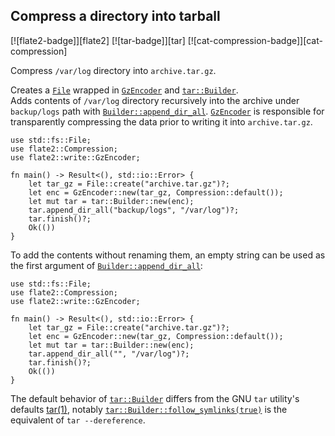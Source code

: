 ## Compress a directory into tarball

[![flate2-badge]][flate2] [![tar-badge]][tar] [![cat-compression-badge]][cat-compression]

Compress `/var/log` directory into `archive.tar.gz`.

Creates a [`File`] wrapped in [`GzEncoder`]
and [`tar::Builder`]. </br>Adds contents of `/var/log` directory recursively into the archive
under `backup/logs` path with [`Builder::append_dir_all`].
[`GzEncoder`] is responsible for transparently compressing the
data prior to writing it into `archive.tar.gz`.

```rust,edition2018,no_run
use std::fs::File;
use flate2::Compression;
use flate2::write::GzEncoder;

fn main() -> Result<(), std::io::Error> {
    let tar_gz = File::create("archive.tar.gz")?;
    let enc = GzEncoder::new(tar_gz, Compression::default());
    let mut tar = tar::Builder::new(enc);
    tar.append_dir_all("backup/logs", "/var/log")?;
    tar.finish()?;
    Ok(())
}
```

To add the contents without renaming them, an empty string can be used as the first argument of [`Builder::append_dir_all`]:

```rust,edition2018,no_run
use std::fs::File;
use flate2::Compression;
use flate2::write::GzEncoder;

fn main() -> Result<(), std::io::Error> {
    let tar_gz = File::create("archive.tar.gz")?;
    let enc = GzEncoder::new(tar_gz, Compression::default());
    let mut tar = tar::Builder::new(enc);
    tar.append_dir_all("", "/var/log")?;
    tar.finish()?;
    Ok(())
}
```

The default behavior of [`tar::Builder`] differs from the GNU `tar` utility's defaults [tar(1)],
notably [`tar::Builder::follow_symlinks(true)`] is the equivalent of `tar --dereference`.

[tar(1)]: https://man7.org/linux/man-pages/man1/tar.1.html
[`Builder::append_dir_all`]: https://docs.rs/tar/*/tar/struct.Builder.html#method.append_dir_all
[`File`]: https://doc.rust-lang.org/std/fs/struct.File.html
[`GzEncoder`]: https://docs.rs/flate2/*/flate2/write/struct.GzEncoder.html
[`tar::Builder`]: https://docs.rs/tar/*/tar/struct.Builder.html
[`tar::Builder::follow_symlinks(true)`]: https://docs.rs/tar/latest/tar/struct.Builder.html#method.follow_symlinks
